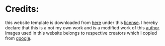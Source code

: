 # Credits:
this website template is downloaded from [here](https://bootstrapmade.com/personal-free-resume-bootstrap-template/) under this [license](https://bootstrapmade.com/license/). I hereby declare that this is a not my own work and is a modified work of this [author](https://BootstrapMade.com). Images used in this website belongs to respective creators which I copied from [google](https://google.com).
